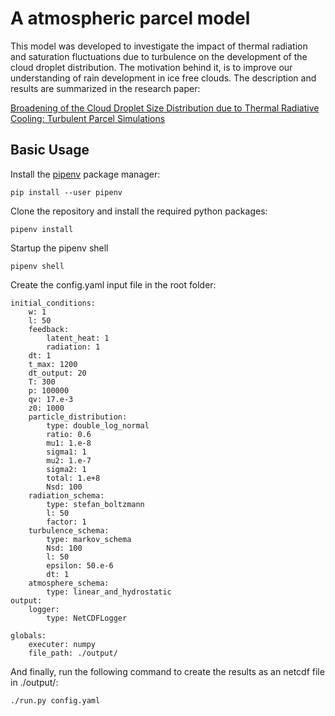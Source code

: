 # A atmospheric parcel model

This model was developed to investigate the impact of thermal radiation and saturation fluctuations due to turbulence
on the development of the cloud droplet distribution. The motivation behind it, is to improve our understanding
of rain development in ice free clouds. The description and results are summarized in the research paper:

[Broadening of the Cloud Droplet Size Distribution due to Thermal Radiative Cooling: Turbulent Parcel Simulations](https://journals.ametsoc.org/jas/article/77/6/1993/345221)

## Basic Usage

Install the [pipenv](https://pipenv-fork.readthedocs.io/en/latest/install.html) package manager:
```
pip install --user pipenv
```
Clone the repository and install the required python packages:
```
pipenv install
```
Startup the pipenv shell
```
pipenv shell
```
Create the config.yaml input file in the root folder:
```
initial_conditions:
    w: 1
    l: 50
    feedback:
        latent_heat: 1
        radiation: 1
    dt: 1
    t_max: 1200
    dt_output: 20
    T: 300
    p: 100000
    qv: 17.e-3
    z0: 1000
    particle_distribution:
        type: double_log_normal
        ratio: 0.6
        mu1: 1.e-8
        sigma1: 1
        mu2: 1.e-7
        sigma2: 1
        total: 1.e+8
        Nsd: 100
    radiation_schema:
        type: stefan_boltzmann
        l: 50
        factor: 1
    turbulence_schema:
        type: markov_schema
        Nsd: 100
        l: 50
        epsilon: 50.e-6
        dt: 1
    atmosphere_schema:
        type: linear_and_hydrostatic
output:
    logger:
        type: NetCDFLogger

globals:
    executer: numpy
    file_path: ./output/
```
And finally, run the following command to create the results as an netcdf file in ./output/:
```
./run.py config.yaml
```
